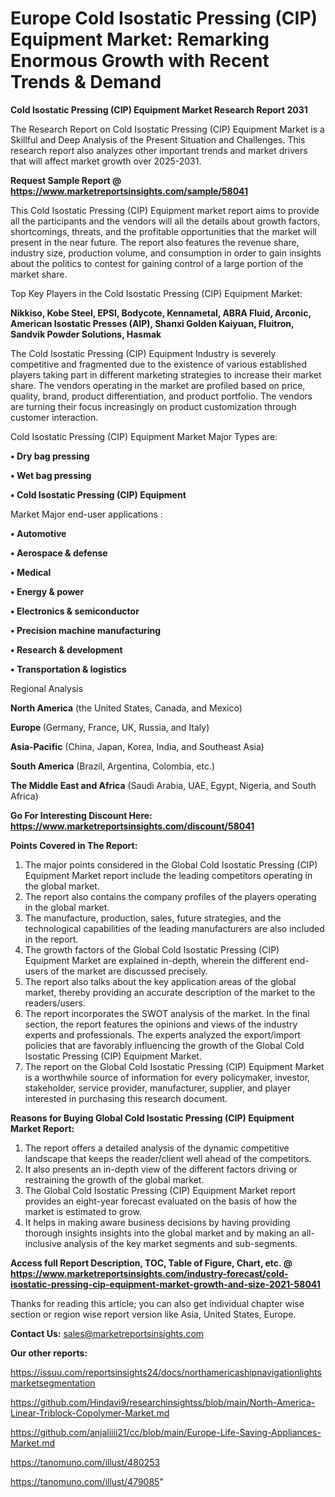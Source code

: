 # Europe Cold Isostatic Pressing (CIP) Equipment Market: Remarking Enormous Growth with Recent Trends & Demand

<strong>Cold Isostatic Pressing (CIP) Equipment Market Research Report 2031</strong>

The Research Report on Cold Isostatic Pressing (CIP) Equipment Market is a Skillful and Deep Analysis of the Present Situation and Challenges. This research report also analyzes other important trends and market drivers that will affect market growth over 2025-2031.

<strong>Request Sample Report @ <a href=https://www.marketreportsinsights.com/sample/58041>https://www.marketreportsinsights.com/sample/58041</a></strong>

This Cold Isostatic Pressing (CIP) Equipment market report aims to provide all the participants and the vendors will all the details about growth factors, shortcomings, threats, and the profitable opportunities that the market will present in the near future. The report also features the revenue share, industry size, production volume, and consumption in order to gain insights about the politics to contest for gaining control of a large portion of the market share.

Top Key Players in the Cold Isostatic Pressing (CIP) Equipment Market:

<strong>Nikkiso, Kobe Steel, EPSI, Bodycote, Kennametal, ABRA Fluid, Arconic, American Isostatic Presses (AIP), Shanxi Golden Kaiyuan, Fluitron, Sandvik Powder Solutions, Hasmak</strong>

The Cold Isostatic Pressing (CIP) Equipment Industry is severely competitive and fragmented due to the existence of various established players taking part in different marketing strategies to increase their market share. The vendors operating in the market are profiled based on price, quality, brand, product differentiation, and product portfolio. The vendors are turning their focus increasingly on product customization through customer interaction.

Cold Isostatic Pressing (CIP) Equipment Market Major Types are:

<strong>• Dry bag pressing

• Wet bag pressing

• Cold Isostatic Pressing (CIP) Equipment</strong>

Market Major end-user applications :

<strong>• Automotive

• Aerospace & defense

• Medical

• Energy & power

• Electronics & semiconductor

• Precision machine manufacturing

• Research & development

• Transportation & logistics</strong>

Regional Analysis

</u><strong><b>North America</b></strong> (the United States, Canada, and Mexico)

<strong><b>Europe </b></strong>(Germany, France, UK, Russia, and Italy)

<strong><b>Asia-Pacific</b></strong> (China, Japan, Korea, India, and Southeast Asia)

<strong><b>South America</b></strong> (Brazil, Argentina, Colombia, etc.)

<strong><b>The Middle East and Africa</b></strong> (Saudi Arabia, UAE, Egypt, Nigeria, and South Africa)

<strong>Go For Interesting Discount Here: <a href=https://www.marketreportsinsights.com/discount/58041>https://www.marketreportsinsights.com/discount/58041</a></strong>

<strong>Points Covered in The Report:</strong>
<ol>
  <li>The major points considered in the Global Cold Isostatic Pressing (CIP) Equipment Market report include the leading competitors operating in the global market.</li>
  <li>The report also contains the company profiles of the players operating in the global market.</li>
  <li>The manufacture, production, sales, future strategies, and the technological capabilities of the leading manufacturers are also included in the report.</li>
  <li>The growth factors of the Global Cold Isostatic Pressing (CIP) Equipment Market are explained in-depth, wherein the different end-users of the market are discussed precisely.</li>
  <li>The report also talks about the key application areas of the global market, thereby providing an accurate description of the market to the readers/users.</li>
  <li>The report incorporates the SWOT analysis of the market. In the final section, the report features the opinions and views of the industry experts and professionals. The experts analyzed the export/import policies that are favorably influencing the growth of the Global Cold Isostatic Pressing (CIP) Equipment Market.</li>
  <li>The report on the Global Cold Isostatic Pressing (CIP) Equipment Market is a worthwhile source of information for every policymaker, investor, stakeholder, service provider, manufacturer, supplier, and player interested in purchasing this research document.</li>
</ol>
<strong>Reasons for Buying Global Cold Isostatic Pressing (CIP) Equipment Market Report:</strong>

<ol>
  <li>The report offers a detailed analysis of the dynamic competitive landscape that keeps the reader/client well ahead of the competitors.</li>
  <li>It also presents an in-depth view of the different factors driving or restraining the growth of the global market.</li>
  <li>The Global Cold Isostatic Pressing (CIP) Equipment Market report provides an eight-year forecast evaluated on the basis of how the market is estimated to grow.</li>
  <li>It helps in making aware business decisions by having providing thorough insights insights into the global market and by making an all-inclusive analysis of the key market segments and sub-segments.</li>
</ol>
<strong>Access full Report Description, TOC, Table of Figure, Chart, etc. @ <a href=https://www.marketreportsinsights.com/industry-forecast/cold-isostatic-pressing-cip-equipment-market-growth-and-size-2021-58041>https://www.marketreportsinsights.com/industry-forecast/cold-isostatic-pressing-cip-equipment-market-growth-and-size-2021-58041</a></strong>


Thanks for reading this article; you can also get individual chapter wise section or region wise report version like Asia, United States, Europe.

<strong>Contact Us:</strong>
sales@marketreportsinsights.com

<strong>Our other reports:</strong>

<a href=https://issuu.com/reportsinsights24/docs/northamericashipnavigationlightsmarketsegmentation>https://issuu.com/reportsinsights24/docs/northamericashipnavigationlightsmarketsegmentation</a>

<a href=https://github.com/Hindavi9/researchinsightss/blob/main/North-America-Linear-Triblock-Copolymer-Market.md>https://github.com/Hindavi9/researchinsightss/blob/main/North-America-Linear-Triblock-Copolymer-Market.md</a>

<a href=https://github.com/anjaliiii21/cc/blob/main/Europe-Life-Saving-Appliances-Market.md>https://github.com/anjaliiii21/cc/blob/main/Europe-Life-Saving-Appliances-Market.md</a>

<a href=https://tanomuno.com/illust/480253>https://tanomuno.com/illust/480253</a>

<a href=https://tanomuno.com/illust/479085>https://tanomuno.com/illust/479085</a>"
